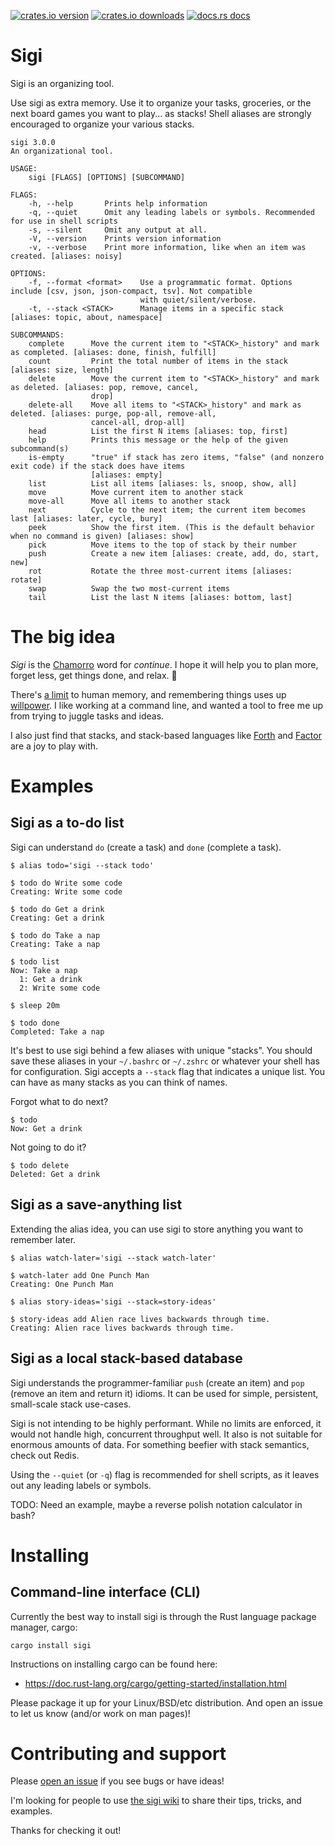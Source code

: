 [![crates.io version](https://img.shields.io/crates/v/sigi)](https://crates.io/crates/sigi)
[![crates.io downloads](https://img.shields.io/crates/d/sigi?label=crates.io%20downloads)](https://crates.io/crates/sigi)
[![docs.rs docs](https://docs.rs/mio/badge.svg)](https://docs.rs/sigi)

# Sigi

Sigi is an organizing tool.

Use sigi as extra memory. Use it to organize your tasks, groceries, or the next
board games you want to play... as stacks! Shell aliases are strongly
encouraged to organize your various stacks.

```
sigi 3.0.0
An organizational tool.

USAGE:
    sigi [FLAGS] [OPTIONS] [SUBCOMMAND]

FLAGS:
    -h, --help       Prints help information
    -q, --quiet      Omit any leading labels or symbols. Recommended for use in shell scripts
    -s, --silent     Omit any output at all.
    -V, --version    Prints version information
    -v, --verbose    Print more information, like when an item was created. [aliases: noisy]

OPTIONS:
    -f, --format <format>    Use a programmatic format. Options include [csv, json, json-compact, tsv]. Not compatible
                             with quiet/silent/verbose.
    -t, --stack <STACK>      Manage items in a specific stack [aliases: topic, about, namespace]

SUBCOMMANDS:
    complete      Move the current item to "<STACK>_history" and mark as completed. [aliases: done, finish, fulfill]
    count         Print the total number of items in the stack [aliases: size, length]
    delete        Move the current item to "<STACK>_history" and mark as deleted. [aliases: pop, remove, cancel,
                  drop]
    delete-all    Move all items to "<STACK>_history" and mark as deleted. [aliases: purge, pop-all, remove-all,
                  cancel-all, drop-all]
    head          List the first N items [aliases: top, first]
    help          Prints this message or the help of the given subcommand(s)
    is-empty      "true" if stack has zero items, "false" (and nonzero exit code) if the stack does have items
                  [aliases: empty]
    list          List all items [aliases: ls, snoop, show, all]
    move          Move current item to another stack
    move-all      Move all items to another stack
    next          Cycle to the next item; the current item becomes last [aliases: later, cycle, bury]
    peek          Show the first item. (This is the default behavior when no command is given) [aliases: show]
    pick          Move items to the top of stack by their number
    push          Create a new item [aliases: create, add, do, start, new]
    rot           Rotate the three most-current items [aliases: rotate]
    swap          Swap the two most-current items
    tail          List the last N items [aliases: bottom, last]
```

# The big idea

_Sigi_ is the [Chamorro](https://en.wikipedia.org/wiki/Chamorro_language) word
for _continue_. I hope it will help you to plan more, forget less, get things
done, and relax. 🌴

There's [a limit](https://wiki.c2.com/?SevenPlusOrMinusTwo) to human memory, and
remembering things uses up [willpower](https://www.penguinrandomhouse.com/books/307740/willpower-by-roy-f-baumeister-and-john-tierney/).
I like working at a command line, and wanted a tool to free me up from trying to
juggle tasks and ideas.

I also just find that stacks, and stack-based languages like
[Forth](https://en.wikipedia.org/wiki/Forth_(programming_language)) and
[Factor](https://factorcode.org) are a joy to play with.

# Examples

## Sigi as a to-do list

Sigi can understand `do` (create a task) and `done` (complete a task).

```
$ alias todo='sigi --stack todo'

$ todo do Write some code
Creating: Write some code

$ todo do Get a drink
Creating: Get a drink

$ todo do Take a nap
Creating: Take a nap

$ todo list
Now: Take a nap
  1: Get a drink
  2: Write some code

$ sleep 20m

$ todo done
Completed: Take a nap
```

It's best to use sigi behind a few aliases with unique "stacks". You should
save these aliases in your `~/.bashrc` or `~/.zshrc` or whatever your shell has
for configuration. Sigi accepts a `--stack` flag that indicates a unique list.
You can have as many stacks as you can think of names.

Forgot what to do next?

```
$ todo
Now: Get a drink
```

Not going to do it?

```
$ todo delete
Deleted: Get a drink
```

## Sigi as a save-anything list

Extending the alias idea, you can use sigi to store anything you want to
remember later.

```
$ alias watch-later='sigi --stack watch-later'

$ watch-later add One Punch Man
Creating: One Punch Man
```

```
$ alias story-ideas='sigi --stack=story-ideas'

$ story-ideas add Alien race lives backwards through time.
Creating: Alien race lives backwards through time.
```

## Sigi as a local stack-based database

Sigi understands the programmer-familiar `push` (create an item) and `pop`
(remove an item and return it) idioms. It can be used for simple, persistent,
small-scale stack use-cases.

Sigi is not intending to be highly performant. While no limits are enforced,
it would not handle high, concurrent throughput well. It also is not suitable
for enormous amounts of data. For something beefier with stack semantics,
check out Redis.

Using the `--quiet` (or `-q`) flag is recommended for shell scripts, as it
leaves out any leading labels or symbols.

TODO: Need an example, maybe a reverse polish notation calculator in bash?

# Installing

## Command-line interface (CLI)

Currently the best way to install sigi is through the Rust language package
manager, cargo:

```
cargo install sigi
```

Instructions on installing cargo can be found here:

- https://doc.rust-lang.org/cargo/getting-started/installation.html

Please package it up for your Linux/BSD/etc distribution. And open an issue
to let us know (and/or work on man pages)!

# Contributing and support

Please [open an issue](https://github.com/hiljusti/sigi/issues) if you see
bugs or have ideas!

I'm looking for people to use [the sigi wiki](https://github.com/hiljusti/sigi/wiki)
to share their tips, tricks, and examples.

Thanks for checking it out!
